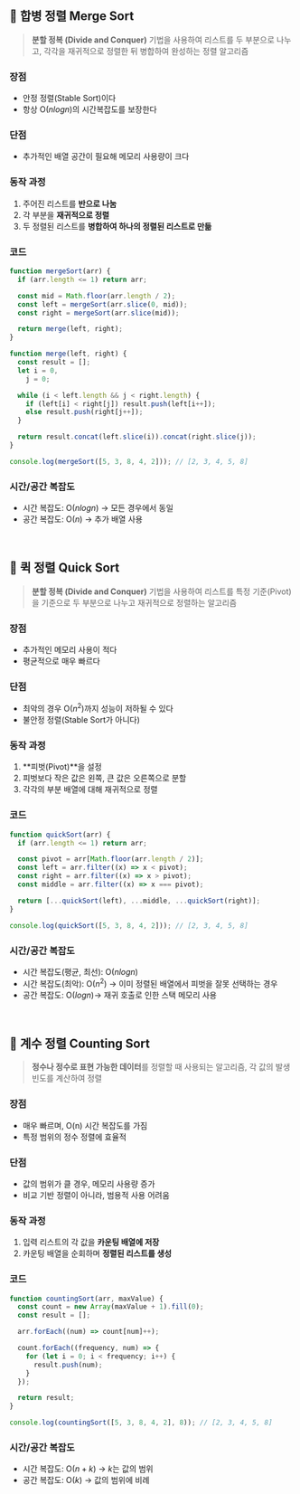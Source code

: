 ## 📌 합병 정렬 Merge Sort

> **분할 정복 (Divide and Conquer)** 기법을 사용하여 리스트를 두 부분으로 나누고, 각각을 재귀적으로 정렬한 뒤 병합하여 완성하는 정렬 알고리즘

### 장점

- 안정 정렬(Stable Sort)이다
- 항상 O($n log n$)의 시간복잡도를 보장한다

### 단점

- 추가적인 배열 공간이 필요해 메모리 사용량이 크다

### 동작 과정

1. 주어진 리스트를 **반으로 나눔**
2. 각 부분을 **재귀적으로 정렬**
3. 두 정렬된 리스트를 **병합하여 하나의 정렬된 리스트로 만듦**

### 코드

```jsx
function mergeSort(arr) {
  if (arr.length <= 1) return arr;

  const mid = Math.floor(arr.length / 2);
  const left = mergeSort(arr.slice(0, mid));
  const right = mergeSort(arr.slice(mid));

  return merge(left, right);
}

function merge(left, right) {
  const result = [];
  let i = 0,
    j = 0;

  while (i < left.length && j < right.length) {
    if (left[i] < right[j]) result.push(left[i++]);
    else result.push(right[j++]);
  }

  return result.concat(left.slice(i)).concat(right.slice(j));
}

console.log(mergeSort([5, 3, 8, 4, 2])); // [2, 3, 4, 5, 8]
```

### 시간/공간 복잡도

- 시간 복잡도: O($n log n$) -> 모든 경우에서 동일
- 공간 복잡도: O($n$) → 추가 배열 사용

<br>

## 📌 퀵 정렬 Quick Sort

> **분할 정복 (Divide and Conquer)** 기법을 사용하여 리스트를 특정 기준(Pivot)을 기준으로 두 부분으로 나누고 재귀적으로 정렬하는 알고리즘

### 장점

- 추가적인 메모리 사용이 적다
- 평균적으로 매우 빠르다

### 단점

- 최악의 경우 O($n^2$)까지 성능이 저하될 수 있다
- 불안정 정렬(Stable Sort가 아니다)

### 동작 과정

1. **피벗(Pivot)**을 설정
2. 피벗보다 작은 값은 왼쪽, 큰 값은 오른쪽으로 분할
3. 각각의 부분 배열에 대해 재귀적으로 정렬

### 코드

```jsx
function quickSort(arr) {
  if (arr.length <= 1) return arr;

  const pivot = arr[Math.floor(arr.length / 2)];
  const left = arr.filter((x) => x < pivot);
  const right = arr.filter((x) => x > pivot);
  const middle = arr.filter((x) => x === pivot);

  return [...quickSort(left), ...middle, ...quickSort(right)];
}

console.log(quickSort([5, 3, 8, 4, 2])); // [2, 3, 4, 5, 8]
```

### 시간/공간 복잡도

- 시간 복잡도(평균, 최선): O($n log n$)
- 시간 복잡도(최악): O($n^2$) → 이미 정렬된 배열에서 피벗을 잘못 선택하는 경우
- 공간 복잡도: O($log n$)→ 재귀 호출로 인한 스택 메모리 사용

<br>

## **📌 계수 정렬 Counting Sort**

> **정수나 정수로 표현 가능한 데이터**를 정렬할 때 사용되는 알고리즘, 각 값의 발생 빈도를 계산하여 정렬

### 장점

- 매우 빠르며, O(n) 시간 복잡도를 가짐
- 특정 범위의 정수 정렬에 효율적

### 단점

- 값의 범위가 클 경우, 메모리 사용량 증가
- 비교 기반 정렬이 아니라, 범용적 사용 어려움

### 동작 과정

1. 입력 리스트의 각 값을 **카운팅 배열에 저장**
2. 카운팅 배열을 순회하며 **정렬된 리스트를 생성**

### 코드

```jsx
function countingSort(arr, maxValue) {
  const count = new Array(maxValue + 1).fill(0);
  const result = [];

  arr.forEach((num) => count[num]++);

  count.forEach((frequency, num) => {
    for (let i = 0; i < frequency; i++) {
      result.push(num);
    }
  });

  return result;
}

console.log(countingSort([5, 3, 8, 4, 2], 8)); // [2, 3, 4, 5, 8]
```

### 시간/공간 복잡도

- 시간 복잡도: O($n+k$) → $k$는 값의 범위
- 공간 복잡도: O($k$) → 값의 범위에 비례
